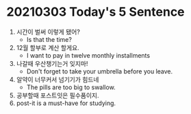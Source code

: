 # 20210303 Today's 5 Sentence



1. 시간이 벌써 이렇게 됐어?
   - Is that the time?
2. 12월 할부로 계산 할게요.
   - I want to pay in twelve monthly installments
3. 나갈때 우산챙기는거 잊지마!
   - Don't forget to take your umbrella before you leave.
4. 알약이 너무커서 넘기기가 힘드네
   - The pills are too big to swallow.
5. 공부할때 포스트잇은 필수품이지.
6. post-it is a must-have for studying.